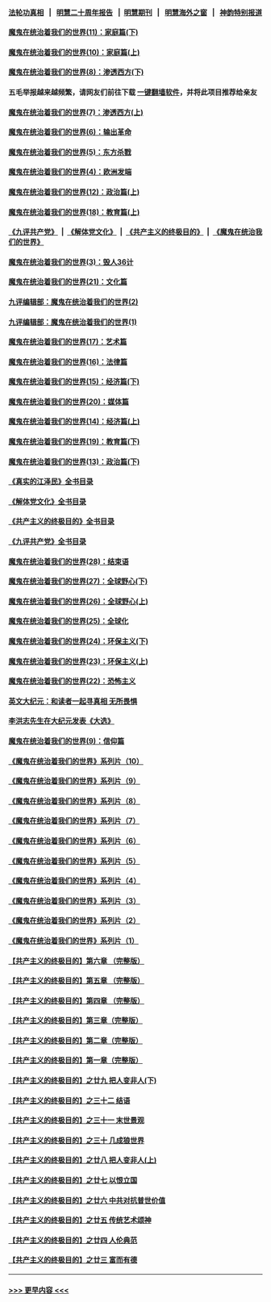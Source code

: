 #### [法轮功真相](https://github.com/gfw-breaker/truth/blob/master/README.md?t=0) &nbsp;&nbsp;|&nbsp;&nbsp; [明慧二十周年报告](https://github.com/gfw-breaker/mh-reports/blob/master/README.md?t=0) &nbsp;&nbsp;|&nbsp;&nbsp;[明慧期刊](https://github.com/gfw-breaker/mh-qikan) &nbsp;&nbsp;|&nbsp;&nbsp; [明慧海外之窗](https://github.com/gfw-breaker/mh-news/blob/master/README.md?t=0) &nbsp;&nbsp;|&nbsp;&nbsp; [神韵特别报道](https://github.com/gfw-breaker/mh-news/blob/master/shenyun.md?t=0)
#### [魔鬼在统治着我们的世界(11)：家庭篇(下)](../pages/nsc422/n10440961.md?t=11231501) 
#### [魔鬼在统治着我们的世界(10)：家庭篇(上)](../pages/nsc422/n10435448.md?t=11231501) 
#### [魔鬼在统治着我们的世界(8)：渗透西方(下)](../pages/nsc422/n10429603.md?t=11231501) 
#### 五毛举报越来越频繁，请网友们前往下载 [一键翻墙软件](https://github.com/gfw-breaker/ssr-accounts)，并将此项目推荐给亲友
#### [魔鬼在统治着我们的世界(7)：渗透西方(上)](../pages/nsc422/n10426013.md?t=11231501) 
#### [魔鬼在统治着我们的世界(6)：输出革命](../pages/nsc422/n10421536.md?t=11231501) 
#### [魔鬼在统治着我们的世界(5)：东方杀戮](../pages/nsc422/n10417707.md?t=11231501) 
#### [魔鬼在统治着我们的世界(4)：欧洲发端](../pages/nsc422/n10414890.md?t=11231501) 
#### [魔鬼在统治着我们的世界(12)：政治篇(上)](../pages/nsc422/n10444576.md?t=11231501) 
#### [魔鬼在统治着我们的世界(18)：教育篇(上)](../pages/nsc422/n10526970.md?t=11231501) 
#### [《九评共产党》](https://github.com/begood0513/9ping.md/blob/master/README.md) &nbsp;|&nbsp; [《解体党文化》](../../../../jtdwh.md/blob/master/README.md)  &nbsp;|&nbsp; [《共产主义的终极目的》](../../../../gczydzjmd.md/blob/master/README.md) &nbsp;|&nbsp; [《魔鬼在统治我们的世界》](../../../../mgztzwmdsj.md/blob/master/README.md) 
#### [魔鬼在统治着我们的世界(3)：毁人36计](../pages/nsc422/n10411583.md?t=11231501) 
#### [魔鬼在统治着我们的世界(21)：文化篇](../pages/nsc422/n10597706.md?t=11231501) 
#### [九评编辑部：魔鬼在统治着我们的世界(2)](../pages/nsc422/n10410036.md?t=11231501) 
#### [九评编辑部：魔鬼在统治着我们的世界(1)](../pages/nsc422/n10406825.md?t=11231501) 
#### [魔鬼在统治着我们的世界(17)：艺术篇](../pages/nsc422/n10499093.md?t=11231501) 
#### [魔鬼在统治着我们的世界(16)：法律篇](../pages/nsc422/n10485969.md?t=11231501) 
#### [魔鬼在统治着我们的世界(15)：经济篇(下)](../pages/nsc422/n10469975.md?t=11231501) 
#### [魔鬼在统治着我们的世界(20)：媒体篇](../pages/nsc422/n10586579.md?t=11231501) 
#### [魔鬼在统治着我们的世界(14)：经济篇(上)](../pages/nsc422/n10457370.md?t=11231501) 
#### [魔鬼在统治着我们的世界(19)：教育篇(下)](../pages/nsc422/n10564808.md?t=11231501) 
#### [魔鬼在统治着我们的世界(13)：政治篇(下)](../pages/nsc422/n10448270.md?t=11231501) 
#### [《真实的江泽民》全书目录](../pages/nsc422/n13721399.md?t=11231501) 
#### [《解体党文化》全书目录](../pages/nsc422/n13721157.md?t=11231501) 
#### [《共产主义的终极目的》全书目录](../pages/nsc422/n13721048.md?t=11231501) 
#### [《九评共产党》全书目录](../pages/nsc422/n13708085.md?t=11231501) 
#### [魔鬼在统治着我们的世界(28)：结束语](../pages/nsc422/n10936246.md?t=11231501) 
#### [魔鬼在统治着我们的世界(27)：全球野心(下)](../pages/nsc422/n10928319.md?t=11231501) 
#### [魔鬼在统治着我们的世界(26)：全球野心(上)](../pages/nsc422/n10900318.md?t=11231501) 
#### [魔鬼在统治着我们的世界(25)：全球化](../pages/nsc422/n10788205.md?t=11231501) 
#### [魔鬼在统治着我们的世界(24)：环保主义(下)](../pages/nsc422/n10695307.md?t=11231501) 
#### [魔鬼在统治着我们的世界(23)：环保主义(上)](../pages/nsc422/n10688613.md?t=11231501) 
#### [魔鬼在统治着我们的世界(22)：恐怖主义](../pages/nsc422/n10614727.md?t=11231501) 
#### [英文大纪元：和读者一起寻真相 无所畏惧](../pages/nsc422/n12542027.md?t=11231501) 
#### [李洪志先生在大纪元发表《大选》](../pages/nsc422/n12534746.md?t=11231501) 
#### [魔鬼在统治着我们的世界(9)：信仰篇](../pages/nsc422/n10432159.md?t=11231501) 
#### [《魔鬼在统治着我们的世界》系列片（10）](../pages/nsc422/n12292670.md?t=11231501) 
#### [《魔鬼在统治着我们的世界》系列片（9）](../pages/nsc422/n12290859.md?t=11231501) 
#### [《魔鬼在统治着我们的世界》系列片（8）](../pages/nsc422/n12287445.md?t=11231501) 
#### [《魔鬼在统治着我们的世界》系列片（7）](../pages/nsc422/n12283425.md?t=11231501) 
#### [《魔鬼在统治着我们的世界》系列片（6）](../pages/nsc422/n12282314.md?t=11231501) 
#### [《魔鬼在统治着我们的世界》系列片（5）](../pages/nsc422/n12281419.md?t=11231501) 
#### [《魔鬼在统治着我们的世界》系列片（4）](../pages/nsc422/n12274024.md?t=11231501) 
#### [《魔鬼在统治着我们的世界》系列片（3）](../pages/nsc422/n12271322.md?t=11231501) 
#### [《魔鬼在统治着我们的世界》系列片（2）](../pages/nsc422/n12269049.md?t=11231501) 
#### [《魔鬼在统治着我们的世界》系列片（1）](../pages/nsc422/n12267575.md?t=11231501) 
#### [【共产主义的终极目的】第六章 （完整版）](../pages/nsc422/n11428913.md?t=11231501) 
#### [【共产主义的终极目的】第五章 （完整版）](../pages/nsc422/n11428912.md?t=11231501) 
#### [【共产主义的终极目的】第四章 （完整版）](../pages/nsc422/n11428907.md?t=11231501) 
#### [【共产主义的终极目的】第三章（完整版）](../pages/nsc422/n11428848.md?t=11231501) 
#### [【共产主义的终极目的】第二章（完整版）](../pages/nsc422/n11428831.md?t=11231501) 
#### [【共产主义的终极目的】第一章（完整版）](../pages/nsc422/n11417651.md?t=11231501) 
#### [【共产主义的终极目的】之廿九 把人变非人(下)](../pages/nsc422/n11344140.md?t=11231501) 
#### [【共产主义的终极目的】之三十二 结语](../pages/nsc422/n11360535.md?t=11231501) 
#### [【共产主义的终极目的】之三十一 末世景观](../pages/nsc422/n11351129.md?t=11231501) 
#### [【共产主义的终极目的】之三十 几成狼世界](../pages/nsc422/n11348280.md?t=11231501) 
#### [【共产主义的终极目的】之廿八 把人变非人(上)](../pages/nsc422/n11340492.md?t=11231501) 
#### [【共产主义的终极目的】之廿七 以恨立国](../pages/nsc422/n11336944.md?t=11231501) 
#### [【共产主义的终极目的】之廿六 中共对抗普世价值](../pages/nsc422/n11324785.md?t=11231501) 
#### [【共产主义的终极目的】之廿五 传统艺术颂神](../pages/nsc422/n11296396.md?t=11231501) 
#### [【共产主义的终极目的】之廿四 人伦典范](../pages/nsc422/n11296397.md?t=11231501) 
#### [【共产主义的终极目的】之廿三 富而有德](../pages/nsc422/n11283598.md?t=11231501) 

----
#### [ >>> 更早内容 <<< ](../indexes/nsc422-earlier.md)

